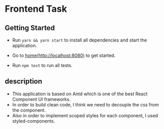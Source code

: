 # Frontend Task

## Getting Started

* Run `yarn && yarn start` to install all dependencies and start the application.
* Go to [home(http://localhost:8080)](http://localhost:8080) to get started.

* Run `npm test` to run all tests.

## description
* This application is based on Antd which is one of the best React Component UI frameworks.
* In order to build clean code, I think we need to decouple the css from the component.
* Also in order to implement scoped styles for each component, I used styled-components.


